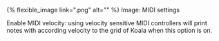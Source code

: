 ---
---

{% flexible_image link=".png" alt="" %}
Image: MIDI settings

Enable MIDI velocity: using velocity sensitive MIDI controllers will print notes with according velocity to the grid of Koala when this option is on.
